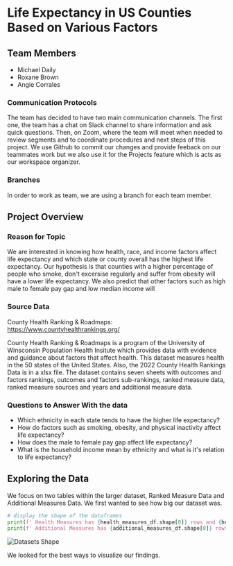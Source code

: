 # Life Expectancy in US Counties Based on Various Factors

## Team Members
* Michael Daily 
* Roxane Brown
* Angie Corrales

### Communication Protocols
The team has decided to have two main communication channels. The first one, the team has a chat on Slack channel to share information and ask quick questions. Then, on Zoom, where the team will meet when needed to review segments and to coordinate procedures and next steps of this project. We use Github to commit our changes and provide feeback on our teammates work but we also use it for the Projects feature which is acts as our workspace organizer. 

### Branches
In order to work as team, we are using a branch for each team member. 

## Project Overview
### Reason for Topic
We are interested in knowing how health, race, and income factors affect life expectancy and which state or county overall has the highest life expectancy. Our hypothesis is that counties with a higher percentage of people who smoke, don't excersise regularly and suffer from obesity will have a lower life expectancy. We also predict that other factors such as high male to female pay gap and low median income will 

### Source Data
County Health Ranking & Roadmaps: https://www.countyhealthrankings.org/

County Health Ranking & Roadmaps is a program of the University of Winsconsin Population Health Insitute which provides data with evidence and guidance about factors that affect health. This dataset measures health in the 50 states of the United States. Also, the 2022 County Health Rankings Data is in a xlsx file. The dataset contains seven sheets with outcomes and factors rankings, outcomes and factors sub-rankings, ranked measure data, ranked measure sources and years and additional measure data. 

### Questions to Answer With the data
* Which ethnicity in each state tends to have the higher life expectancy? 
* How do factors such as smoking, obesity, and physical inactivity affect life expectancy?
* How does the male to female pay gap affect life expectancy?
* What is the household income mean by ethnicity and what is it's relation to life expectancy?

## Exploring the Data

We focus on two tables within the larger dataset, Ranked Measure Data and Additional Measures Data. We first wanted to see how big our dataset was.

```python
# display the shape of the dataframes
print(f' Health Measures has {health_measures_df.shape[0]} rows and {health_measures_df.shape[1]} columns')
print(f' Additional Measures has {additional_measures_df.shape[0]} rows and {additional_measures_df.shape[1]} columns')
```

![Datasets Shape](https://github.com/brown-rox20/05022022DataFinalProject/blob/roxane/Images/Datasets%20Shape.png)

We looked for the best ways to visualize our findings. 

